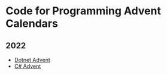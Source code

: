 # Code for Programming Advent Calendars

## 2022

* [Dotnet Advent](https://dotnet.christmas)
* [C# Advent](https://csharp.christmas)

